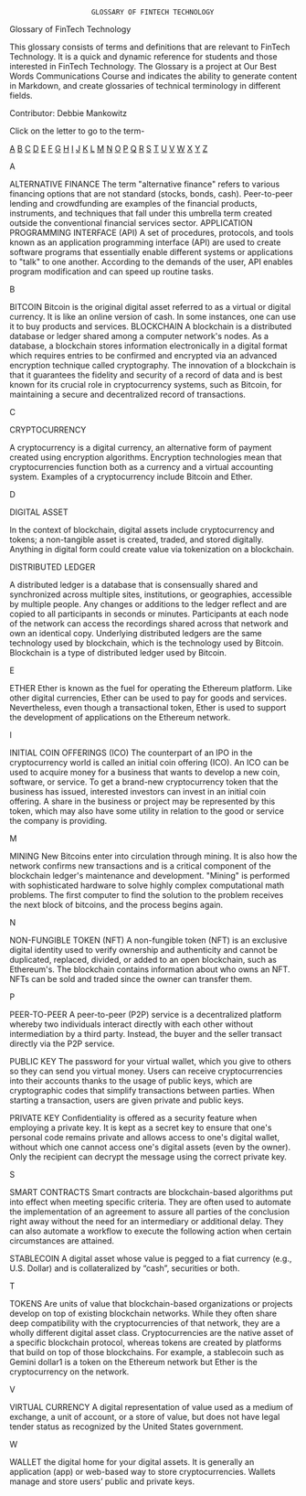                 		GLOSSARY OF FINTECH TECHNOLOGY

Glossary of FinTech Technology

This glossary consists of terms and definitions that are relevant to FinTech Technology. It is a quick and dynamic reference for students and those interested in FinTech Technology.
The Glossary is a project at Our Best Words Communications Course and indicates the ability to generate content in Markdown, and create glossaries of technical terminology in different fields.

Contributor:
Debbie Mankowitz 

Click on the letter to go to the term-

 [A](a)  [B](b)   [C](c)   [D](d)   [E](e)   [F](f)  [G](g) [H](h)  [I](i)  [J](j)  [K](k)  [L](l) [M](m)  [N](n)  [O](o) [P](p)  [Q](q) [R](r)  [S](s) [T](t)  [U](u) [V](v)  [W](w)  [X](x)  [Y](y)  [Z](z)

A

ALTERNATIVE FINANCE
The term "alternative finance" refers to various financing options that are not standard (stocks, bonds, cash). Peer-to-peer lending and crowdfunding are examples of the financial products, instruments, and techniques that fall under this umbrella term created outside the conventional financial services sector.
APPLICATION PROGRAMMING INTERFACE (API)
A set of procedures, protocols, and tools known as an application programming interface (API) are used to create software programs that essentially enable different systems or applications to "talk" to one another. According to the demands of the user, API enables program modification and can speed up routine tasks.

B

BITCOIN
Bitcoin is the original digital asset referred to as a virtual or digital currency. It is like an online version of cash. In some instances, one can use it to buy products and services.
BLOCKCHAIN
A blockchain is a distributed database or ledger shared among a computer network's nodes. As a database, a blockchain stores information electronically in a digital format which requires entries to be confirmed and encrypted via an advanced encryption technique called cryptography. The innovation of a blockchain is that it guarantees the fidelity and security of a record of data and is best known for its crucial role in cryptocurrency systems, such as Bitcoin, for maintaining a secure and decentralized record of transactions.

C

CRYPTOCURRENCY

A cryptocurrency is a digital currency, an alternative form of payment created using encryption algorithms. Encryption technologies mean that cryptocurrencies function both as a currency and a virtual accounting system. Examples of a cryptocurrency include Bitcoin and Ether.

D

DIGITAL ASSET

In the context of blockchain, digital assets include cryptocurrency and tokens; a non-tangible asset is created, traded, and stored digitally. Anything in digital form could create value via tokenization on a blockchain.


DISTRIBUTED LEDGER

A distributed ledger is a database that is consensually shared and synchronized across multiple sites, institutions, or geographies, accessible by multiple people. Any changes or additions to the ledger reflect and are copied to all participants in seconds or minutes. Participants at each node of the network can access the recordings shared across that network and own an identical copy.
Underlying distributed ledgers are the same technology used by blockchain, which is the technology used by Bitcoin. Blockchain is a type of distributed ledger used by Bitcoin.

E

ETHER
Ether is known as the fuel for operating the Ethereum platform. Like other digital currencies, Ether can be used to pay for goods and services. Nevertheless, even though a transactional token, Ether is used to support the development of applications on the Ethereum network.


I

INITIAL COIN OFFERINGS (ICO)
The counterpart of an IPO in the cryptocurrency world is called an initial coin offering (ICO). An ICO can be used to acquire money for a business that wants to develop a new coin, software, or service.
To get a brand-new cryptocurrency token that the business has issued, interested investors can invest in an initial coin offering. A share in the business or project may be represented by this token, which may also have some utility in relation to the good or service the company is providing.

M

MINING
New Bitcoins enter into circulation through mining. It is also how the network confirms new transactions and is a critical component of the blockchain ledger's maintenance and development. "Mining" is performed with sophisticated hardware to solve highly complex computational math problems. The first computer to find the solution to the problem receives the next block of bitcoins, and the process begins again.


N

NON-FUNGIBLE TOKEN (NFT)
A non-fungible token (NFT) is an exclusive digital identity used to verify ownership and authenticity and cannot be duplicated, replaced, divided, or added to an open blockchain, such as Ethereum's. The blockchain contains information about who owns an NFT. NFTs can be sold and traded since the owner can transfer them.

P

PEER-TO-PEER
A peer-to-peer (P2P) service is a decentralized platform whereby two individuals interact directly with each other without intermediation by a third party. Instead, the buyer and the seller transact directly via the P2P service.

PUBLIC KEY
The password for your virtual wallet, which you give to others so they can send you virtual money. Users can receive cryptocurrencies into their accounts thanks to the usage of public keys, which are cryptographic codes that simplify transactions between parties.
When starting a transaction, users are given private and public keys.

PRIVATE KEY
Confidentiality is offered as a security feature when employing a private key. It is kept as a secret key to ensure that one's personal code remains private and allows access to one's digital wallet, without which one cannot access one's digital assets (even by the owner). Only the recipient can decrypt the message using the correct private key.

S

SMART CONTRACTS
Smart contracts are blockchain-based algorithms put into effect when meeting specific criteria. They are often used to automate the implementation of an agreement to assure all parties of the conclusion right away without the need for an intermediary or additional delay. They can also automate a workflow to execute the following action when certain circumstances are attained.

STABLECOIN
A digital asset whose value is pegged to a fiat currency (e.g., U.S. Dollar) and is collateralized by “cash”, securities or both.

T

TOKENS
Are units of value that blockchain-based organizations or projects develop on top of existing blockchain networks. While they often share deep compatibility with the cryptocurrencies of that network, they are a wholly different digital asset class. Cryptocurrencies are the native asset of a specific blockchain protocol, whereas tokens are created by platforms that build on top of those blockchains. For example, a stablecoin such as Gemini dollar1 is a token on the Ethereum network but Ether is the cryptocurrency on the network.

V

VIRTUAL CURRENCY
A digital representation of value used as a medium of exchange, a unit of account, or a store of value, but does not have legal tender status as recognized by the United States government.

W

WALLET
the digital home for your digital assets. It is generally an application (app) or web-based way to store cryptocurrencies. Wallets manage and store users’ public and private keys.



